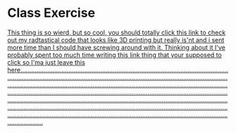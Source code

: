 # Class Exercise
[This thing is so wierd, but so cool, you should totally click this link to check out my radtastical code that looks like 3D printing but really is'nt and i sent more time than I should have screwing around with it. Thinking about it I've probably spent too much time writing this link thing that your supposed to click so I'ma just leave this here.................................................................................................................................................................................................................................................................................................................................................................................................................................................................................................................................................................................................................................................................................................................................................................................................................................................................................................................](https://hhodge8.github.io/Hodges_Hudson_Art2210/Class_Exercise/ClassExercise1.html)
